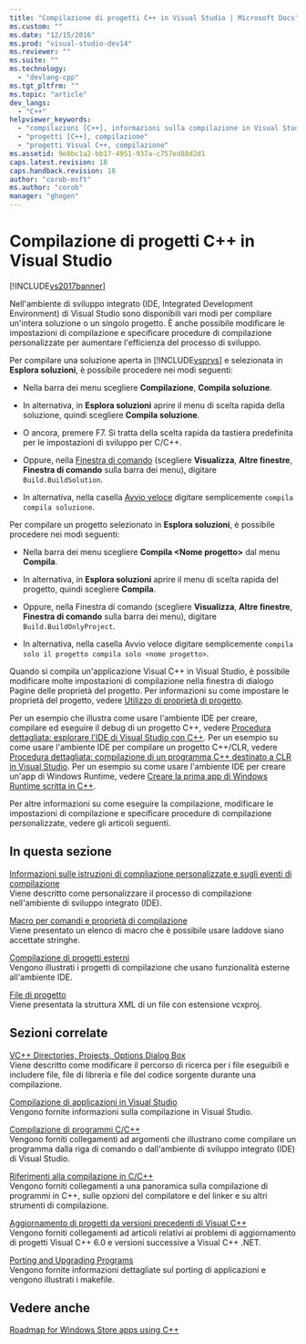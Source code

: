 ```yaml
---
title: "Compilazione di progetti C++ in Visual Studio | Microsoft Docs"
ms.custom: ""
ms.date: "12/15/2016"
ms.prod: "visual-studio-dev14"
ms.reviewer: ""
ms.suite: ""
ms.technology: 
  - "devlang-cpp"
ms.tgt_pltfrm: ""
ms.topic: "article"
dev_langs: 
  - "C++"
helpviewer_keywords: 
  - "compilazioni [C++], informazioni sulla compilazione in Visual Studio"
  - "progetti [C++], compilazione"
  - "progetti Visual C++, compilazione"
ms.assetid: 9e8bc1a2-bb17-4951-937a-c757ed88d2d1
caps.latest.revision: 18
caps.handback.revision: 18
author: "corob-msft"
ms.author: "corob"
manager: "ghogen"
---
```

# Compilazione di progetti C++ in Visual Studio
[!INCLUDE[vs2017banner](../assembler/inline/includes/vs2017banner.md)]

Nell'ambiente di sviluppo integrato \(IDE, Integrated Development Environment\) di Visual Studio sono disponibili vari modi per compilare un'intera soluzione o un singolo progetto.  È anche possibile modificare le impostazioni di compilazione e specificare procedure di compilazione personalizzate per aumentare l'efficienza del processo di sviluppo.  
  
 Per compilare una soluzione aperta in [!INCLUDE[vsprvs](../assembler/masm/includes/vsprvs_md.md)] e selezionata in **Esplora soluzioni**, è possibile procedere nei modi seguenti:  
  
-   Nella barra dei menu scegliere **Compilazione**, **Compila soluzione**.  
  
-   In alternativa, in **Esplora soluzioni** aprire il menu di scelta rapida della soluzione, quindi scegliere **Compila soluzione**.  
  
-   O ancora, premere F7.  Si tratta della scelta rapida da tastiera predefinita per le impostazioni di sviluppo per C\/C\+\+.  
  
-   Oppure, nella [Finestra di comando](../Topic/Command%20Window.md) \(scegliere **Visualizza**, **Altre finestre**, **Finestra di comando** sulla barra dei menu\), digitare `Build.BuildSolution`.  
  
-   In alternativa, nella casella [Avvio veloce](../Topic/Quick%20Launch,%20Environment,%20Options%20Dialog%20Box.md) digitare semplicemente `compila compila soluzione`.  
  
 Per compilare un progetto selezionato in **Esplora soluzioni**, è possibile procedere nei modi seguenti:  
  
-   Nella barra dei menu scegliere **Compila \<Nome progetto\>** dal menu **Compila**.  
  
-   In alternativa, in **Esplora soluzioni** aprire il menu di scelta rapida del progetto, quindi scegliere **Compila**.  
  
-   Oppure, nella Finestra di comando \(scegliere **Visualizza**, **Altre finestre**, **Finestra di comando** sulla barra dei menu\), digitare `Build.BuildOnlyProject`.  
  
-   In alternativa, nella casella Avvio veloce digitare semplicemente `compila solo il progetto compila solo <nome progetto>`.  
  
 Quando si compila un'applicazione Visual C\+\+ in Visual Studio, è possibile modificare molte impostazioni di compilazione nella finestra di dialogo Pagine delle proprietà del progetto.  Per informazioni su come impostare le proprietà del progetto, vedere [Utilizzo di proprietà di progetto](../ide/working-with-project-properties.md).  
  
 Per un esempio che illustra come usare l'ambiente IDE per creare, compilare ed eseguire il debug di un progetto C\+\+, vedere [Procedura dettagliata: esplorare l'IDE di Visual Studio con C\+\+](../Topic/Getting%20Started%20with%20C++%20in%20Visual%20Studio.md).  Per un esempio su come usare l'ambiente IDE per compilare un progetto C\+\+\/CLR, vedere [Procedura dettagliata: compilazione di un programma C\+\+ destinato a CLR in Visual Studio](../ide/walkthrough-compiling-a-cpp-program-that-targets-the-clr-in-visual-studio.md).  Per un esempio su come usare l'ambiente IDE per creare un'app di Windows Runtime, vedere [Creare la prima app di Windows Runtime scritta in C\+\+](http://msdn.microsoft.com/library/windows/apps/hh974580.aspx).  
  
 Per altre informazioni su come eseguire la compilazione, modificare le impostazioni di compilazione e specificare procedure di compilazione personalizzate, vedere gli articoli seguenti.  
  
## In questa sezione  
 [Informazioni sulle istruzioni di compliazione personalizzate e sugli eventi di compilazione](../ide/understanding-custom-build-steps-and-build-events.md)  
 Viene descritto come personalizzare il processo di compilazione nell'ambiente di sviluppo integrato \(IDE\).  
  
 [Macro per comandi e proprietà di compilazione](../ide/common-macros-for-build-commands-and-properties.md)  
 Viene presentato un elenco di macro che è possibile usare laddove siano accettate stringhe.  
  
 [Compilazione di progetti esterni](../ide/building-external-projects.md)  
 Vengono illustrati i progetti di compilazione che usano funzionalità esterne all'ambiente IDE.  
  
 [File di progetto](../ide/project-files.md)  
 Viene presentata la struttura XML di un file con estensione vcxproj.  
  
## Sezioni correlate  
 [VC\+\+ Directories, Projects, Options Dialog Box](http://msdn.microsoft.com/it-it/e027448b-c811-4c3d-8531-4325ad3f6e02)  
 Viene descritto come modificare il percorso di ricerca per i file eseguibili e includere file, file di libreria e file del codice sorgente durante una compilazione.  
  
 [Compilazione di applicazioni in Visual Studio](../Topic/Compiling%20and%20Building%20in%20Visual%20Studio.md)  
 Vengono fornite informazioni sulla compilazione in Visual Studio.  
  
 [Compilazione di programmi C\/C\+\+](../build/building-c-cpp-programs.md)  
 Vengono forniti collegamenti ad argomenti che illustrano come compilare un programma dalla riga di comando o dall'ambiente di sviluppo integrato \(IDE\) di Visual Studio.  
  
 [Riferimenti alla compilazione in C\/C\+\+](../build/reference/c-cpp-building-reference.md)  
 Vengono forniti collegamenti a una panoramica sulla compilazione di programmi in C\+\+, sulle opzioni del compilatore e del linker e su altri strumenti di compilazione.  
  
 [Aggiornamento di progetti da versioni precedenti di Visual C\+\+](../porting/upgrading-projects-from-earlier-versions-of-visual-cpp.md)  
 Vengono forniti collegamenti ad articoli relativi ai problemi di aggiornamento di progetti Visual C\+\+ 6.0 e versioni successive a Visual C\+\+ .NET.  
  
 [Porting and Upgrading Programs](http://msdn.microsoft.com/it-it/c36c44b3-5a9b-4bb4-9b7a-469aa770ed00)  
 Vengono fornite informazioni dettagliate sul porting di applicazioni e vengono illustrati i makefile.  
  
## Vedere anche  
 [Roadmap for Windows Store apps using C\+\+](http://msdn.microsoft.com/it-it/0b71e4a4-5d8a-4a20-b2ec-e40062675ec1)